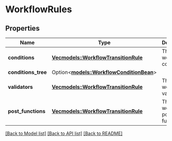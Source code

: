 # WorkflowRules

## Properties

Name | Type | Description | Notes
------------ | ------------- | ------------- | -------------
**conditions** | [**Vec<models::WorkflowTransitionRule>**](WorkflowTransitionRule.md) | The workflow conditions. | 
**conditions_tree** | Option<[**models::WorkflowConditionBean**](WorkflowConditionBean.md)> |  | [optional]
**validators** | [**Vec<models::WorkflowTransitionRule>**](WorkflowTransitionRule.md) | The workflow validators. | 
**post_functions** | [**Vec<models::WorkflowTransitionRule>**](WorkflowTransitionRule.md) | The workflow post functions. | 

[[Back to Model list]](../README.md#documentation-for-models) [[Back to API list]](../README.md#documentation-for-api-endpoints) [[Back to README]](../README.md)


